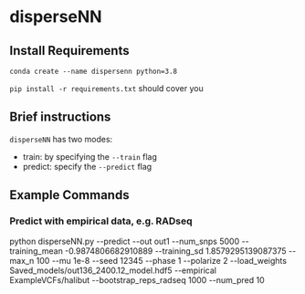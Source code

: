 # disperseNN

## Install Requirements
`conda create --name dispersenn python=3.8`

`pip install -r requirements.txt` should cover you

## Brief instructions
`disperseNN` has two modes: 
* train:     by specifying the `--train` flag
* predict:   specify the `--predict` flag


## Example Commands 

### Predict with empirical data, e.g. RADseq
python disperseNN.py --predict --out out1 --num_snps 5000 --training_mean -0.9874806682910889 --training_sd 1.8579295139087375 --max_n 100 --mu 1e-8 --seed 12345 --phase 1 --polarize 2 --load_weights Saved_models/out136_2400.12_model.hdf5 --empirical ExampleVCFs/halibut --bootstrap_reps_radseq 1000 --num_pred 10
